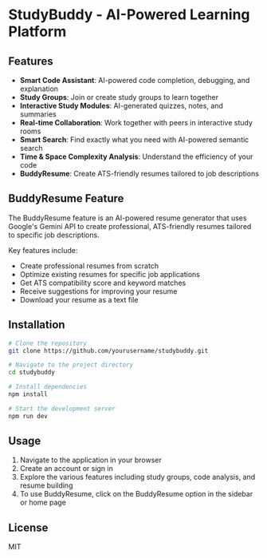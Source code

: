 # StudyBuddy - AI-Powered Learning Platform

## Features

- **Smart Code Assistant**: AI-powered code completion, debugging, and explanation
- **Study Groups**: Join or create study groups to learn together
- **Interactive Study Modules**: AI-generated quizzes, notes, and summaries
- **Real-time Collaboration**: Work together with peers in interactive study rooms
- **Smart Search**: Find exactly what you need with AI-powered semantic search
- **Time & Space Complexity Analysis**: Understand the efficiency of your code
- **BuddyResume**: Create ATS-friendly resumes tailored to job descriptions

## BuddyResume Feature

The BuddyResume feature is an AI-powered resume generator that uses Google's Gemini API to create professional, ATS-friendly resumes tailored to specific job descriptions.

Key features include:
- Create professional resumes from scratch
- Optimize existing resumes for specific job applications
- Get ATS compatibility score and keyword matches
- Receive suggestions for improving your resume
- Download your resume as a text file

## Installation

```bash
# Clone the repository
git clone https://github.com/yourusername/studybuddy.git

# Navigate to the project directory
cd studybuddy

# Install dependencies
npm install

# Start the development server
npm run dev
```

## Usage

1. Navigate to the application in your browser
2. Create an account or sign in
3. Explore the various features including study groups, code analysis, and resume building
4. To use BuddyResume, click on the BuddyResume option in the sidebar or home page

## License

MIT